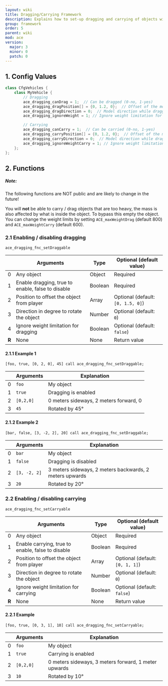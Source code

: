 ```yaml
---
layout: wiki
title: Dragging/Carrying Framework
description: Explains how to set-up dragging and carrying of objects with the ACE3 dragging and carrying system.
group: framework
order: 5
parent: wiki
mod: ace
version:
  major: 3
  minor: 0
  patch: 0
---
```


## 1. Config Values

```cpp
class CfgVehicles {
    class MyVehicle {
        // Dragging
        ace_dragging_canDrag = 1;  // Can be dragged (0-no, 1-yes)
        ace_dragging_dragPosition[] = {0, 1.2, 0};  // Offset of the model from the body while dragging (same as attachTo) (default: [0, 1.5, 0])
        ace_dragging_dragDirection = 0;  // Model direction while dragging (same as setDir after attachTo) (default: 0)
        ace_dragging_ignoreWeight = 1; // Ignore weight limitation for dragging (0-no, 1-yes)

        // Carrying
        ace_dragging_canCarry = 1;  // Can be carried (0-no, 1-yes)
        ace_dragging_carryPosition[] = {0, 1.2, 0};  // Offset of the model from the body while dragging (same as attachTo) (default: [0, 1, 1])
        ace_dragging_carryDirection = 0;  // Model direction while dragging (same as setDir after attachTo) (default: 0)
        ace_dragging_ignoreWeightCarry = 1; // Ignore weight limitation for carrying (0-no, 1-yes)
    };
};
```


## 2. Functions

<div class="panel callout">
    <h5>Note:</h5>
    <p>The following functions are NOT public and are likely to change in the future!</p>
</div>

You will **not** be able to carry / drag objects that are too heavy, the mass is also affected by what is inside the object. To bypass this empty the object. You can change the weight limits by setting `ACE_maxWeightDrag` (default 800) and `ACE_maxWeightCarry` (default 600).

### 2.1 Enabling / disabling dragging

`ace_dragging_fnc_setDraggable`

|    | Arguments | Type | Optional (default value) |
|----| --------- | ---- | ------------------------ |
| 0  | Any object | Object | Required |
| 1  | Enable dragging, true to enable, false to disable | Boolean | Required |
| 2  | Position to offset the object from player | Array | Optional (default: `[0, 1.5, 0]`) |
| 3  | Direction in degree to rotate the object | Number | Optional (default: `0`) |
| 4  | Ignore weight limitation for dragging | Boolean | Optional (default: `false`) |
| **R** | None | None | Return value |

#### 2.1.1 Example 1

`[foo, true, [0, 2, 0], 45] call ace_dragging_fnc_setDraggable;`

|    | Arguments | Explanation |
|----| --------- | ----------- |
| 0  | `foo` | My object |
| 1  | `true` | Dragging is enabled |
| 2  | `[0,2,0]` | 0 meters sideways, 2 meters forward, 0  |meters upwards
| 3  | `45` | Rotated by 45° |

#### 2.1.2 Example 2

`[bar, false, [3, -2, 2], 20] call ace_dragging_fnc_setDraggable;`

|    | Arguments | Explanation |
|----| --------- | ----------- |
| 0  | `bar` | My object |
| 1  | `false` | Dragging is disabled |
| 2  | `[3, -2, 2]` | 3 meters sideways, 2 meters backwards, 2 meters upwards |
| 3  | `20` | Rotated by 20° |


### 2.2 Enabling / disabling carrying

`ace_dragging_fnc_setCarryable`

|    | Arguments | Type | Optional (default value) |
|----| --------- | ---- | ------------------------ |
| 0  | Any object | Object | Required |
| 1  | Enable carrying, true to enable, false to disable | Boolean | Required |
| 2  | Position to offset the object from player | Array | Optional (default: `[0, 1, 1]`) |
| 3  | Direction in degree to rotate the object | Number | Optional (default: `0`) |
| 4  | Ignore weight limitation for carrying | Boolean | Optional (default: `false`) |
| **R** | None | None | Return value |

#### 2.2.1 Example

`[foo, true, [0, 3, 1], 10] call ace_dragging_fnc_setCarryable;`

|    | Arguments | Explanation |
|----| --------- | ----------- |
| 0  |  `foo` | My object |
| 1  |  `true`| Carrying is enabled |
| 2  | `[0,2,0]` | 0 meters sideways, 3 meters forward, 1 meter upwards |
| 3  | `10` | Rotated by 10° |
